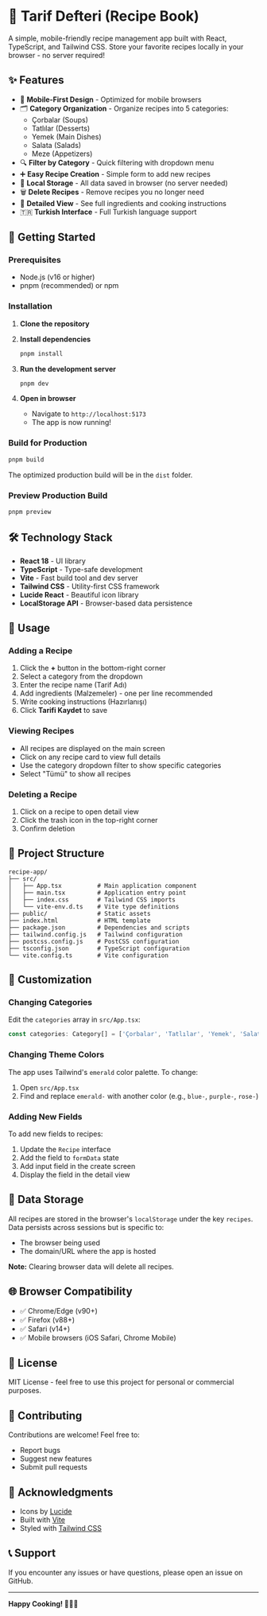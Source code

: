 # 📖 Tarif Defteri (Recipe Book)

A simple, mobile-friendly recipe management app built with React, TypeScript, and Tailwind CSS. Store your favorite recipes locally in your browser - no server required!

## ✨ Features

- 📱 **Mobile-First Design** - Optimized for mobile browsers
- 🗂️ **Category Organization** - Organize recipes into 5 categories:
  - Çorbalar (Soups)
  - Tatlılar (Desserts)
  - Yemek (Main Dishes)
  - Salata (Salads)
  - Meze (Appetizers)
- 🔍 **Filter by Category** - Quick filtering with dropdown menu
- ➕ **Easy Recipe Creation** - Simple form to add new recipes
- 💾 **Local Storage** - All data saved in browser (no server needed)
- 🗑️ **Delete Recipes** - Remove recipes you no longer need
- 📝 **Detailed View** - See full ingredients and cooking instructions
- 🇹🇷 **Turkish Interface** - Full Turkish language support

## 🚀 Getting Started

### Prerequisites

- Node.js (v16 or higher)
- pnpm (recommended) or npm

### Installation

1. **Clone the repository**

2. **Install dependencies**
   ```bash
   pnpm install
   ```

3. **Run the development server**
   ```bash
   pnpm dev
   ```

4. **Open in browser**
   - Navigate to `http://localhost:5173`
   - The app is now running!

### Build for Production

```bash
pnpm build
```

The optimized production build will be in the `dist` folder.

### Preview Production Build

```bash
pnpm preview
```

## 🛠️ Technology Stack

- **React 18** - UI library
- **TypeScript** - Type-safe development
- **Vite** - Fast build tool and dev server
- **Tailwind CSS** - Utility-first CSS framework
- **Lucide React** - Beautiful icon library
- **LocalStorage API** - Browser-based data persistence

## 📱 Usage

### Adding a Recipe

1. Click the **+** button in the bottom-right corner
2. Select a category from the dropdown
3. Enter the recipe name (Tarif Adı)
4. Add ingredients (Malzemeler) - one per line recommended
5. Write cooking instructions (Hazırlanışı)
6. Click **Tarifi Kaydet** to save

### Viewing Recipes

- All recipes are displayed on the main screen
- Click on any recipe card to view full details
- Use the category dropdown filter to show specific categories
- Select "Tümü" to show all recipes

### Deleting a Recipe

1. Click on a recipe to open detail view
2. Click the trash icon in the top-right corner
3. Confirm deletion

## 📂 Project Structure

```
recipe-app/
├── src/
│   ├── App.tsx          # Main application component
│   ├── main.tsx         # Application entry point
│   ├── index.css        # Tailwind CSS imports
│   └── vite-env.d.ts    # Vite type definitions
├── public/              # Static assets
├── index.html           # HTML template
├── package.json         # Dependencies and scripts
├── tailwind.config.js   # Tailwind configuration
├── postcss.config.js    # PostCSS configuration
├── tsconfig.json        # TypeScript configuration
└── vite.config.ts       # Vite configuration
```

## 🎨 Customization

### Changing Categories

Edit the `categories` array in `src/App.tsx`:

```typescript
const categories: Category[] = ['Çorbalar', 'Tatlılar', 'Yemek', 'Salata', 'Meze'];
```

### Changing Theme Colors

The app uses Tailwind's `emerald` color palette. To change:

1. Open `src/App.tsx`
2. Find and replace `emerald-` with another color (e.g., `blue-`, `purple-`, `rose-`)

### Adding New Fields

To add new fields to recipes:

1. Update the `Recipe` interface
2. Add the field to `formData` state
3. Add input field in the create screen
4. Display the field in the detail view

## 💾 Data Storage

All recipes are stored in the browser's `localStorage` under the key `recipes`. Data persists across sessions but is specific to:
- The browser being used
- The domain/URL where the app is hosted

**Note:** Clearing browser data will delete all recipes.

## 🌐 Browser Compatibility

- ✅ Chrome/Edge (v90+)
- ✅ Firefox (v88+)
- ✅ Safari (v14+)
- ✅ Mobile browsers (iOS Safari, Chrome Mobile)

## 📝 License

MIT License - feel free to use this project for personal or commercial purposes.

## 🤝 Contributing

Contributions are welcome! Feel free to:
- Report bugs
- Suggest new features
- Submit pull requests

## 🙏 Acknowledgments

- Icons by [Lucide](https://lucide.dev/)
- Built with [Vite](https://vitejs.dev/)
- Styled with [Tailwind CSS](https://tailwindcss.com/)

## 📞 Support

If you encounter any issues or have questions, please open an issue on GitHub.

---

**Happy Cooking! 🍳👨‍🍳**